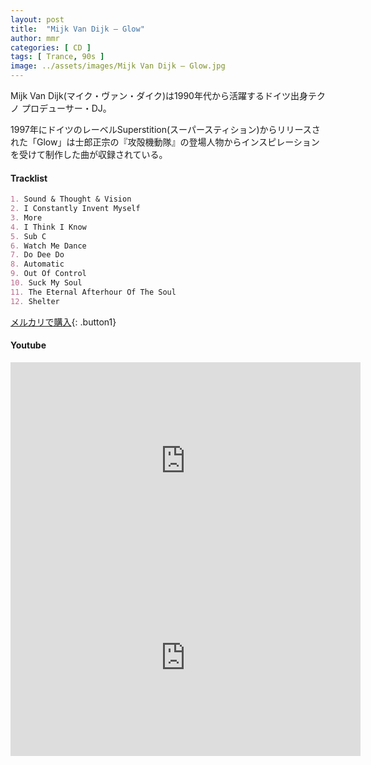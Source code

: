 ```yaml
---
layout: post
title:  "Mijk Van Dijk – Glow"
author: mmr
categories: [ CD ]
tags: [ Trance, 90s ]
image: ../assets/images/Mijk Van Dijk – Glow.jpg
---
```


Mijk Van Dijk(マイク・ヴァン・ダイク)は1990年代から活躍するドイツ出身テクノ プロデューサー・DJ。

1997年にドイツのレーベルSuperstition(スーパースティション)からリリースされた「Glow」は士郎正宗の『攻殻機動隊』の登場人物からインスピレーションを受けて制作した曲が収録されている。

#### Tracklist
```md
1. Sound & Thought & Vision
2. I Constantly Invent Myself
3. More
4. I Think I Know
5. Sub C
6. Watch Me Dance
7. Do Dee Do
8. Automatic
9. Out Of Control
10. Suck My Soul
11. The Eternal Afterhour Of The Soul
12. Shelter
```

[メルカリで購入](https://jp.mercari.com/item/m32091016905?afid=6142608987){: .button1}

#### Youtube
<iframe width="560" height="315" src="https://www.youtube.com/embed/8qbIM37r938?si=D0GX3ZPSVvW5Sp7s" title="YouTube video player" frameborder="0" allow="accelerometer; autoplay; clipboard-write; encrypted-media; gyroscope; picture-in-picture; web-share" referrerpolicy="strict-origin-when-cross-origin" allowfullscreen></iframe>

<iframe width="560" height="315" src="https://www.youtube.com/embed/APiLToV_k6M?si=XRiDSc6YHn1fJg--" title="YouTube video player" frameborder="0" allow="accelerometer; autoplay; clipboard-write; encrypted-media; gyroscope; picture-in-picture; web-share" referrerpolicy="strict-origin-when-cross-origin" allowfullscreen></iframe>